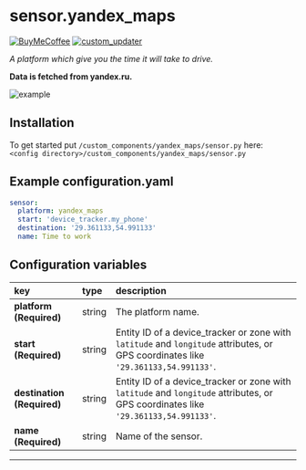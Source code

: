 # sensor.yandex_maps

[![BuyMeCoffee][buymecoffeebedge]][buymecoffee]
[![custom_updater](https://img.shields.io/badge/custom__updater-true-success.svg)](https://github.com/custom-components/custom_updater)

_A platform which give you the time it will take to drive._

**Data is fetched from yandex.ru.**

![example][exampleimg]

## Installation

To get started put `/custom_components/yandex_maps/sensor.py` here:  
`<config directory>/custom_components/yandex_maps/sensor.py`

## Example configuration.yaml

```yaml
sensor:
  platform: yandex_maps
  start: 'device_tracker.my_phone'
  destination: '29.361133,54.991133'
  name: Time to work
```

## Configuration variables
  
key | type | description  
:--- | :--- | :---  
**platform (Required)** | string | The platform name.
**start (Required)** | string | Entity ID of a device_tracker or zone with `latitude` and `longitude` attributes, or GPS coordinates like `'29.361133,54.991133'`.
**destination (Required)** | string | Entity ID of a device_tracker or zone with `latitude` and `longitude` attributes, or GPS coordinates like `'29.361133,54.991133'`.
**name (Required)** | string | Name of the sensor.

***

[exampleimg]: example.png
[buymecoffee]: https://www.buymeacoffee.com/ludeeus
[buymecoffeebedge]: https://camo.githubusercontent.com/cd005dca0ef55d7725912ec03a936d3a7c8de5b5/68747470733a2f2f696d672e736869656c64732e696f2f62616467652f6275792532306d6525323061253230636f666665652d646f6e6174652d79656c6c6f772e737667

